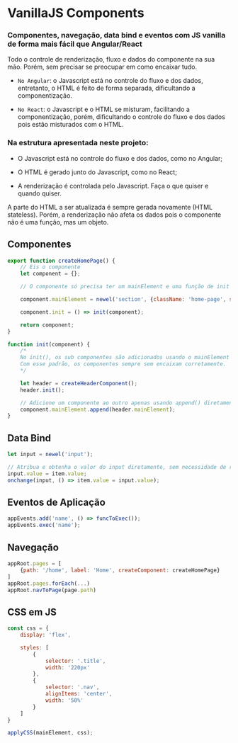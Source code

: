 # VanillaJS Components

### Componentes, navegação, data bind e eventos com JS vanilla de forma mais fácil que Angular/React

Todo o controle de renderização, fluxo e dados do componente na sua mão.
Porém, sem precisar se preocupar em como encaixar tudo.

- `No Angular`: o Javascript está no controle do fluxo e dos dados, entretanto, o HTML é feito de forma separada, dificultando a componentização.

- `No React`: o Javascript e o HTML se misturam, facilitando a componentização, porém, dificultando o controle do fluxo e dos dados pois estão misturados com o HTML.

### Na estrutura apresentada neste projeto:

 - O Javascript está no controle do fluxo e dos dados, como no Angular;

 - O HTML é gerado junto do Javascript, como no React;

 - A renderização é controlada pelo Javascript. Faça o que quiser e quando quiser.

 A parte do HTML a ser atualizada é sempre gerada novamente (HTML stateless). Porém, a renderização não afeta os dados pois o componente não é uma função, mas um objeto.

## Componentes

```Javascript
export function createHomePage() {
    // Eis o componente
    let component = {};

    // O componente só precisa ter um mainElement e uma função de init para executar a renderização.

    component.mainElement = newel('section', {className: 'home-page', style: homeStyle});

    component.init = () => init(component);

    return component;
}

function init(component) {
    /*
    No init(), os sub componentes são adicionados usando o mainElement e renderizados pelos seus respectivos init().
    Com esse padrão, os componentes sempre sem encaixam corretamente.
    */

    let header = createHeaderComponent();
    header.init();

    // Adicione um componente ao outro apenas usando append() diretamente, sem necessidade de recuperá-los da tela
    component.mainElement.append(header.mainElement);
}
```

## Data Bind

```Javascript
let input = newel('input');

// Atribua e obtenha o valor do input diretamente, sem necessidade de recupera-lo da tela
input.value = item.value;
onchange(input, () => item.value = input.value);

```

## Eventos de Aplicação

```Javascript
appEvents.add('name', () => funcToExec());
appEvents.exec('name');
```

## Navegação

```Javascript
appRoot.pages = [
    {path: '/home', label: 'Home', createComponent: createHomePage}
]
appRoot.pages.forEach(...)
appRoot.navToPage(page.path)
```

## CSS em JS

```Javascript
const css = {
    display: 'flex',

    styles: [
        {
            selector: '.title',
            width: '220px'
        },
        {
            selector: '.nav',
            alignItems: 'center',
            width: '50%'
        }
    ]
}

applyCSS(mainElement, css);
```
